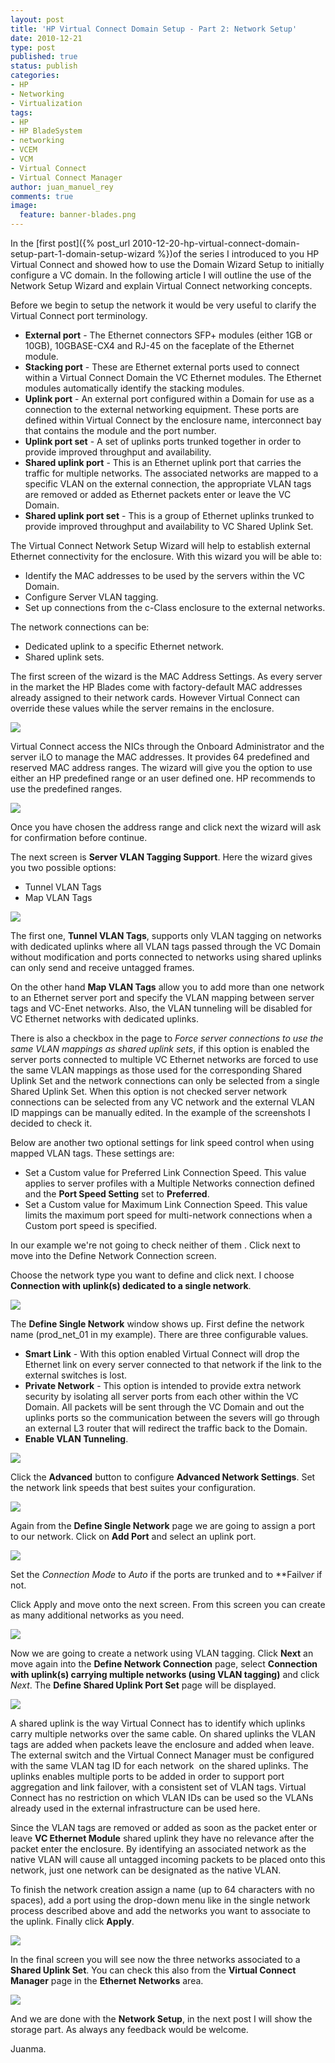 ```yaml
---
layout: post
title: 'HP Virtual Connect Domain Setup - Part 2: Network Setup'
date: 2010-12-21
type: post
published: true
status: publish
categories:
- HP
- Networking
- Virtualization
tags:
- HP
- HP BladeSystem
- networking
- VCEM
- VCM
- Virtual Connect
- Virtual Connect Manager
author: juan_manuel_rey
comments: true
image:
  feature: banner-blades.png
---
```


In the [first post]({% post_url 2010-12-20-hp-virtual-connect-domain-setup-part-1-domain-setup-wizard %})of the series I introduced to you HP Virtual Connect and showed how to use the Domain Wizard Setup to initially configure a VC domain. In the following article I will outline the use of the Network Setup Wizard and explain Virtual Connect networking concepts.

Before we begin to setup the network it would be very useful to clarify the Virtual Connect port terminology.

-   **External port** - The Ethernet connectors SFP+ modules (either 1GB or 10GB), 10GBASE-CX4 and RJ-45 on the faceplate of the Ethernet module.
-   **Stacking port** - These are Ethernet external ports used to connect within a Virtual Connect Domain the VC Ethernet modules. The Ethernet modules automatically identify the stacking modules.
-   **Uplink port** - An external port configured within a Domain for use as a connection to the external networking equipment. These ports are defined within Virtual Connect by the enclosure name, interconnect bay that contains the module and the port number.
-   **Uplink port set** - A set of uplinks ports trunked together in order to provide improved throughput and availability.
-   **Shared uplink port** - This is an Ethernet uplink port that carries the traffic for multiple networks. The associated networks are mapped to a specific VLAN on the external connection, the appropriate VLAN tags are removed or added as Ethernet packets enter or leave the VC Domain.
-   **Shared uplink port set** - This is a group of Ethernet uplinks trunked to provide improved throughput and availability to VC Shared Uplink Set.

The Virtual Connect Network Setup Wizard will help to establish external Ethernet connectivity for the enclosure. With this wizard you will be able to:

-   Identify the MAC addresses to be used by the servers within the VC Domain.
-   Configure Server VLAN tagging.
-   Set up connections from the c-Class enclosure to the external networks.

The network connections can be:

-   Dedicated uplink to a specific Ethernet network.
-   Shared uplink sets.

The first screen of the wizard is the MAC Address Settings. As every server in the market the HP Blades come with factory-default MAC addresses already assigned to their network cards. However Virtual Connect can override these values while the server remains in the enclosure.

[![](/images/network_wizard_1.png)]({{site.url}}/images/network_wizard_1.png)

Virtual Connect access the NICs through the Onboard Administrator and the server iLO to manage the MAC addresses. It provides 64 predefined and reserved MAC address ranges. The wizard will give you the option to use either an HP predefined range or an user defined one. HP recommends to use the predefined ranges.

[![](/images/network_wizard_2.png)]({{site.url}}/images/network_wizard_2.png)

Once you have chosen the address range and click next the wizard will ask for confirmation before continue.

The next screen is **Server VLAN Tagging Support**. Here the wizard gives you two possible options:

-   Tunnel VLAN Tags
-   Map VLAN Tags

[![](/images/network_wizard_3.png)]({{site.url}}/images/network_wizard_3.png)

The first one, **Tunnel VLAN Tags**, supports only VLAN tagging on networks with dedicated uplinks where all VLAN tags passed through the VC Domain without modification and ports connected to networks using shared uplinks can only send and receive untagged frames.

On the other hand **Map VLAN Tags** allow you to add more than one network to an Ethernet server port and specify the VLAN mapping between server tags and VC-Enet networks. Also, the VLAN tunneling will be disabled for VC Ethernet networks with dedicated uplinks.

There is also a checkbox in the page to *Force server connections to use the same VLAN mappings as shared uplink sets*, if this option is enabled the server ports connected to multiple VC Ethernet networks are forced to use the same VLAN mappings as those used for the corresponding Shared Uplink Set and the network connections can only be selected from a single Shared Uplink Set. When this option is not checked server network connections can be selected from any VC network and the external VLAN ID mappings can be manually edited. In the example of the screenshots I decided to check it.

Below are another two optional settings for link speed control when using mapped VLAN tags. These settings are:

-   Set a Custom value for Preferred Link Connection Speed. This value applies to server profiles with a Multiple Networks connection defined and the **Port Speed Setting** set to **Preferred**.
-   Set a Custom value for Maximum Link Connection Speed. This value limits the maximum port speed for multi-network connections when a Custom port speed is specified.

In our example we're not going to check neither of them . Click next to move into the Define Network Connection screen.

Choose the network type you want to define and click next. I choose **Connection with uplink(s) dedicated to a single network**.

[![](/images/network_wizard_4.png)]({{site.url}}/images/network_wizard_4.png)

The **Define Single Network** window shows up. First define the network name (prod_net_01 in my example). There are three configurable values.

-   **Smart Link** - With this option enabled Virtual Connect will drop the Ethernet link on every server connected to that network if the link to the external switches is lost.
-   **Private Network** - This option is intended to provide extra network security by isolating all server ports from each other within the VC Domain. All packets will be sent through the VC Domain and out the uplinks ports so the communication between the severs will go through an external L3 router that will redirect the traffic back to the Domain.
-   **Enable VLAN Tunneling**.

[![](/images/network_wizard_5.png)]({{site.url}}/images/network_wizard_5.png)

Click the **Advanced** button to configure **Advanced Network Settings**. Set the network link speeds that best suites your configuration.

[![](/images/network_wizard_6.png)]({{site.url}}/images/network_wizard_6.png)

Again from the **Define Single Network** page we are going to assign a port to our network. Click on **Add Port** and select an uplink port.

[![](/assets/network_wizard_7.png)]({{site.url}}/images/network_wizard_7.png)

Set the *Connection Mode* to *Auto* if the ports are trunked and to **Failve*r* if not.

Click Apply and move onto the next screen. From this screen you can create as many additional networks as you need.

[![](/images/network_wizard_8.png)]({{site.url}}/images/network_wizard_8.png)

Now we are going to create a network using VLAN tagging. Click **Next** an move again into the **Define Network Connection** page, select **Connection with uplink(s) carrying multiple networks (using VLAN tagging)** and click *Next*. The **Define Shared Uplink Port Set** page will be displayed.

[![](/images/network_wizard_9.png)]({{site.url}}/images/network_wizard_9.png)

A shared uplink is the way Virtual Connect has to identify which uplinks carry multiple networks over the same cable. On shared uplinks the VLAN tags are added when packets leave the enclosure and added when leave. The external switch and the Virtual Connect Manager must be configured with the same VLAN tag ID for each network  on the shared uplinks. The uplinks enables multiple ports to be added in order to support port aggregation and link failover, with a consistent set of VLAN tags. Virtual Connect has no restriction on which VLAN IDs can be used so the VLANs already used in the external infrastructure can be used here.

Since the VLAN tags are removed or added as soon as the packet enter or leave **VC Ethernet Module** shared uplink they have no relevance after the packet enter the enclosure. By identifying an associated network as the native VLAN will cause all untagged incoming packets to be placed onto this network, just one network can be designated as the native
VLAN.

To finish the network creation assign a name (up to 64 characters with no spaces), add a port using the drop-down menu like in the single network process described above and add the networks you want to associate to the uplink. Finally click **Apply**.

[![](/images/network_wizard_10.png)]({{site.url}}/images/network_wizard_10.png)

In the final screen you will see now the three networks associated to a **Shared Uplink Set**. You can check this also from the **Virtual Connect Manager** page in the **Ethernet Networks** area.

[![](/images/network_wizard_11.png)]({{site.url}}/images/network_wizard_11.png)

And we are done with the **Network Setup**, in the next post I will show the storage part. As always any feedback would be welcome.

Juanma.
